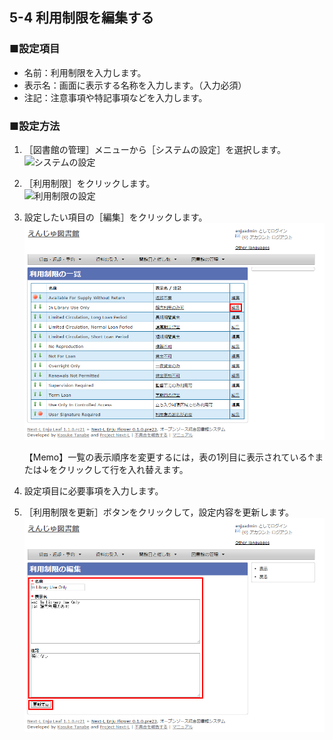5-4 利用制限を編集する
----------------------

### ■設定項目

* 名前：利用制限を入力します。
* 表示名：画面に表示する名称を入力します。（入力必須）
* 注記：注意事項や特記事項などを入力します。

### ■設定方法

1. ［図書館の管理］メニューから［システムの設定］を選択します。  
   ![システムの設定](assets/images/image_initial_013.jpg)
2. ［利用制限］をクリックします。  
   ![利用制限の設定](assets/images/image_initial_066.png)
3. 設定したい項目の［編集］をクリックします。  
   ![利用制限の編集](assets/images/image_initial_062.png)  

   <div class="alert alert-info">【Memo】一覧の表示順序を変更するには，表の1列目に表示されている↑または↓をクリックして行を入れ替えます。</div>

4. 設定項目に必要事項を入力します。
5. ［利用制限を更新］ボタンをクリックして，設定内容を更新します。  
   ![利用制限の更新](assets/images/image_initial_063.png)  

